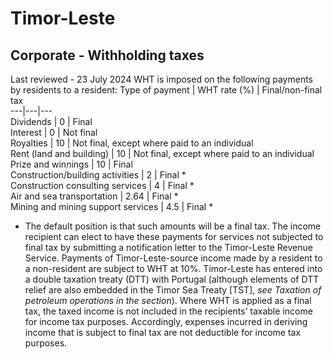 # Timor-Leste
## Corporate - Withholding taxes
Last reviewed - 23 July 2024
WHT is imposed on the following payments by residents to a resident:
Type of payment | WHT rate (%) | Final/non-final tax  
---|---|---  
Dividends | 0 | Final  
Interest | 0 | Not final  
Royalties | 10 | Not final, except where paid to an individual  
Rent (land and building) | 10 | Not final, except where paid to an individual  
Prize and winnings | 10 | Final  
Construction/building activities | 2 | Final *  
Construction consulting services | 4 | Final *  
Air and sea transportation | 2.64 | Final *  
Mining and mining support services | 4.5 | Final *  
* The default position is that such amounts will be a final tax. The income recipient can elect to have these payments for services not subjected to final tax by submitting a notification letter to the Timor-Leste Revenue Service.
Payments of Timor-Leste-source income made by a resident to a non-resident are subject to WHT at 10%. Timor-Leste has entered into a double taxation treaty (DTT) with Portugal (although elements of DTT relief are also embedded in the Timor Sea Treaty [TST], _see Taxation of petroleum operations in the section_).
Where WHT is applied as a final tax, the taxed income is not included in the recipients’ taxable income for income tax purposes. Accordingly, expenses incurred in deriving income that is subject to final tax are not deductible for income tax purposes.
